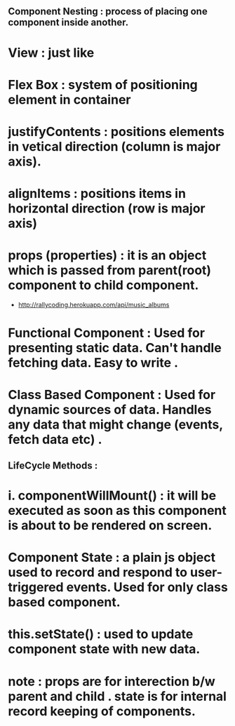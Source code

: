 ## Component Nesting : process of placing one component inside another.

# View : just like <div>

# Flex Box : system of positioning element in container

# justifyContents : positions elements in vetical direction                      (column is major axis).

# alignItems : positions items in horizontal direction (row                 is major axis)

# props (properties) : it is an object which is passed from                        parent(root) component to child                             component. 

* http://rallycoding.herokuapp.com/api/music_albums

# Functional Component : Used for presenting static data.                            Can't handle fetching data. Easy                            to write .

# Class Based Component : Used for dynamic sources of data.                           Handles any data that might                                 change (events, fetch data etc) .
## LifeCycle Methods : 

# i. componentWillMount() : it will be executed as soon as                              this component is about to be                               rendered on screen.

# Component State :  a plain js object used to record and                        respond to user-triggered events. Used                      for only class based component.

# this.setState() : used to update component state with new                     data.

# note : props are for interection b/w parent and child .            state is for internal record keeping of components.

# 